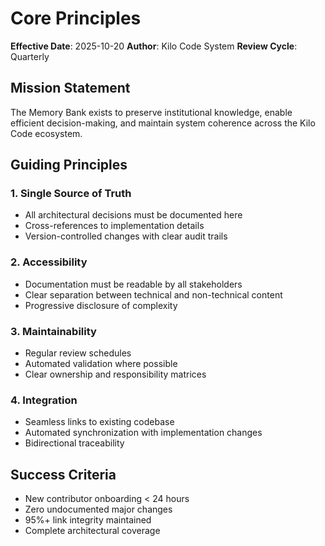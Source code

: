 # Core Principles

**Effective Date**: 2025-10-20
**Author**: Kilo Code System
**Review Cycle**: Quarterly

## Mission Statement
The Memory Bank exists to preserve institutional knowledge, enable efficient decision-making, and maintain system coherence across the Kilo Code ecosystem.

## Guiding Principles

### 1. Single Source of Truth
- All architectural decisions must be documented here
- Cross-references to implementation details
- Version-controlled changes with clear audit trails

### 2. Accessibility
- Documentation must be readable by all stakeholders
- Clear separation between technical and non-technical content
- Progressive disclosure of complexity

### 3. Maintainability
- Regular review schedules
- Automated validation where possible
- Clear ownership and responsibility matrices

### 4. Integration
- Seamless links to existing codebase
- Automated synchronization with implementation changes
- Bidirectional traceability

## Success Criteria
- New contributor onboarding < 24 hours
- Zero undocumented major changes
- 95%+ link integrity maintained
- Complete architectural coverage